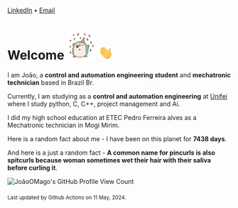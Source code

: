 [LinkedIn](https://www.linkedin.com/in/joão-pedro-gozzoli-b95641301/) &bull;
[Email](joaopedrogozzoli@gmail.com)

# Welcome <img src="happy.gif" height="64px" /> <img src="wave.gif" height="32px" />

I am João, a  **control and automation engineering student** and **mechatronic technician** based in Brazil Br.

Currently, I am studying as a **control and automation engineering** at [Unifei](https://unifei.edu.br) where I study python, C, C++, project management and Ai.

I did my high school education at ETEC Pedro Ferreira alves as a Mechatronic technician in Mogi Mirim.

Here is a random fact about me - I have been on this planet for **7438 days**.

And here is a just a random fact -  **A common name for pincurls is also spitcurls because woman sometimes wet their hair with their saliva before curling it**.

![JoãoOMago's GitHub Profile View Count](https://komarev.com/ghpvc/?username=JoaoOMago)

<sub>Last updated by Github Actions on 11 May, 2024.</sub>
